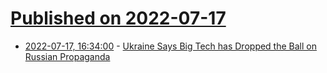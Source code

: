 # [Published on 2022-07-17](index.md)

* [2022-07-17, 16:34:00](https://tech.slashdot.org/story/22/07/16/2121244/ukraine-says-big-tech-has-dropped-the-ball-on-russian-propaganda?utm_source=rss1.0mainlinkanon&utm_medium=feed) - [Ukraine Says Big Tech has Dropped the Ball on Russian Propaganda](https://tech.slashdot.org/story/22/07/16/2121244/ukraine-says-big-tech-has-dropped-the-ball-on-russian-propaganda?utm_source=rss1.0mainlinkanon&utm_medium=feed)
